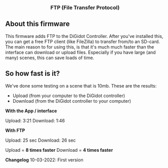<div align="center">

  <h3 align="center">FTP (File Transfer Protocol)</h3>
</div>

## About this firmware 
This firmware adds FTP to the DiGidot Controller. After you've installed this, you can get a free FTP client (like FileZilla) to transfer from/to an SD-card. The main reason to 
for using this, is that it's much much faster than the interface can download or upload files. Especially if you have large (and many) scenes, this can save loads of time.

## So how fast is it?
We've done some testing on a scene that is 10mb. These are the results:

* Upload (from your computer to the DiGidot controller)
* Download (from the DiGidot controller to your computer)

**With the App / interface**

Upload: 3:21
Download: 1:46

**With FTP**

Upload: 25 sec
Download: 26 sec

Upload = **8 times faster**
Download = **4 times faster**

**Changelog**
10-03-2022: First version
